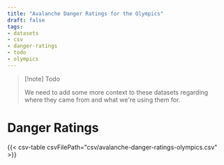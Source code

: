 ```yaml
---
title: "Avalanche Danger Ratings for the Olympics"
draft: false
tags:
- datasets
- csv
- danger-ratings
- todo
- olympics
---
```


> [!note] Todo
>
> We need to add some more context to these datasets regarding where they came from and what we're using them for.

# Danger Ratings

{{< csv-table csvFilePath="csv/avalanche-danger-ratings-olympics.csv" >}}